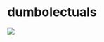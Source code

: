# dumbolectuals
![](https://github.com/thedeprecatedones/dumbolectuals/blob/master/U/AI/ArtBoard%20Image%20(508).jpg)
